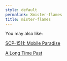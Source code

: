 ```yaml
---
style: default
permalink: Xmister-flames
title: mister-flames
---
```

You may also like:

[SCP-1511: Mobile Paradise](http://scp-wiki.net/scp-1511)

[A Long Time Past](http://scp-wiki.net/a-long-time-past)
